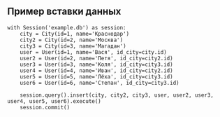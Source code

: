 ## Пример вставки данных

    with Session('example.db') as session:
        city = City(id=1, name='Краснодар')
        city2 = City(id=2, name='Москва')
        city3 = City(id=3, name='Магадан')
        user = User(id=1, name='Вася', id_city=city.id)
        user2 = User(id=2, name='Петя', id_city=city2.id)
        user3 = User(id=3, name='Коля', id_city=city3.id)
        user4 = User(id=4, name='Иван', id_city=city2.id)
        user5 = User(id=5, name='Лёха', id_city=city3.id)
        user6 = User(id=6, name='Степан', id_city=city3.id)
    
        session.query().insert(city, city2, city3, user, user2, user3, user4, user5, user6).execute()
        session.commit()
